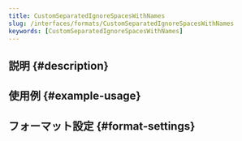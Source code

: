```yaml
---
title: CustomSeparatedIgnoreSpacesWithNames
slug: /interfaces/formats/CustomSeparatedIgnoreSpacesWithNames
keywords: [CustomSeparatedIgnoreSpacesWithNames]
---
```


## 説明 {#description}

## 使用例 {#example-usage}

## フォーマット設定 {#format-settings}
